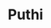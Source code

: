 ---
title: "Puthi"
title_bn: "পুথি ছড়া"
description: "Puthi chara starts from the Hatal bil and ends at Prithi Chara tea garden."
---